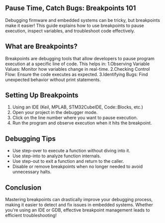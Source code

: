 ##  Pause Time, Catch Bugs: Breakpoints 101  
Debugging firmware and embedded systems can be tricky, but breakpoints make it easier! This guide explains how to use breakpoints to pause execution, inspect variables, and troubleshoot code effectively.  

## What are Breakpoints?
Breakpoints are debugging tools that allow developers to pause program execution at a specific line of code. This helps in:
1.Observing Variable Values: Monitor how variables change in real-time.
2.Checking Control Flow: Ensure the code executes as expected.
3.Identifying Bugs: Find unexpected behavior without print statements.

## Setting Up Breakpoints
1. Using an IDE (Keil, MPLAB, STM32CubeIDE, Code::Blocks, etc.)
2. Open your project in the debugger mode.
3. Click on the line number where you want to pause execution.
4. Run the program and observe execution when it hits the breakpoint.

## Debugging Tips
* Use step-over to execute a function without diving into it.
* Use step-into to analyze function internals.
* Use step-out to exit a function and return to the caller.
* Disable or remove breakpoints when no longer needed to avoid unnecessary halts.

## Conclusion
Mastering breakpoints can drastically improve your debugging process, making it easier to detect and fix issues in embedded systems. Whether you're using an IDE or GDB, effective breakpoint management leads to efficient troubleshooting!
